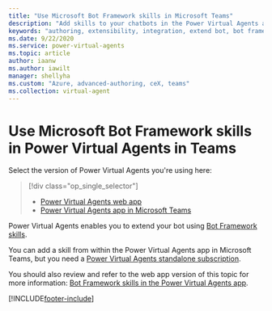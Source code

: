 ```yaml
---
title: "Use Microsoft Bot Framework skills in Microsoft Teams"
description: "Add skills to your chatbots in the Power Virtual Agents app in Microsoft Teams."
keywords: "authoring, extensibility, integration, extend bot, bot framework, skills, custom capabilities, PVA"
ms.date: 9/22/2020
ms.service: power-virtual-agents
ms.topic: article
author: iaanw
ms.author: iawilt
manager: shellyha
ms.custom: "Azure, advanced-authoring, ceX, teams"
ms.collection: virtual-agent
---
```



# Use Microsoft Bot Framework skills in Power Virtual Agents in Teams

Select the version of Power Virtual Agents you're using here:

> [!div class="op_single_selector"]
> - [Power Virtual Agents web app](../advanced-use-skills.md)
> - [Power Virtual Agents app in Microsoft Teams](advanced-use-skills-teams.md)




Power Virtual Agents enables you to extend your bot using [Bot Framework skills](/azure/bot-service/skills-conceptual?view=azure-bot-service-4.0&preserve-view=true).

You can add a skill from within the Power Virtual Agents app in Microsoft Teams, but you need a [Power Virtual Agents standalone subscription](../requirements-licensing-subscriptions.md). 

You should also review and refer to the web app version of this topic for more information: [Bot Framework skills in the Power Virtual Agents app](../advanced-use-skills.md).




[!INCLUDE[footer-include](../includes/footer-banner.md)]